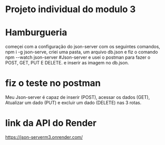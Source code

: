 # Projeto individual do modulo 3

# Hamburgueria
começei com a configuração do json-server com os seguintes comandos, npm i -g json-serve, criei uma pasta, um arquivo db.json e fiz o comando npm --watch json-server
#Json-server e usei o postman para fazer o POST, GET, PUT E DELETE.
 e inserir as imagem no db.json.
# fiz o teste no postman 
Meu Json-server  é capaz de inserir 
(POST), acessar os dados (GET), Atualizar um 
dado (PUT) e excluir um dado (DELETE) nas
3 rotas.

# link da API do Render
https://json-serverm3.onrender.com/
